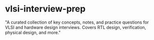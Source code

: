 # vlsi-interview-prep
"A curated collection of key concepts, notes, and practice questions for VLSI and hardware design interviews. Covers RTL design, verification, physical design, and more."
